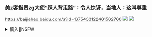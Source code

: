 ### 美z客指责zg大使“踩人背走路”：令人惊讶，当地人：这叫尊重
https://baijiahao.baidu.com/s?id=1675433122481562760
![](https://pics7.baidu.com/feed/c83d70cf3bc79f3d8687022ef09feb16728b290b.jpeg?token=5e318c072b56f6717bca348688bc3fb5)
![](https://pics1.baidu.com/feed/2934349b033b5bb51af801d67fedf33eb600bcb4.jpeg?token=d7a02213abc8fd8a657f97315a6725c6)

<details><summary>慎入🔞NSFW</summary>

Not Safe For Work
![](https://upload.wikimedia.org/wikipedia/commons/thumb/d/d3/Biohazard_Symbol_Specification.png/210px-Biohazard_Symbol_Specification.png)

<details><summary><b>风险自理Use At Your Own Risk🈲</summary>

### j里巴斯g和gg歌-站起来，j里巴斯
https://www.bilibili.com/video/av68363629

### zg用实际行动尊重和保障人q
http://cpc.people.com.cn/n1/2020/0802/c64387-31806696.html

</details>
</details>
